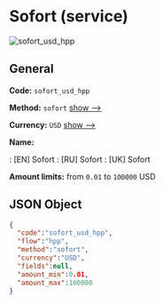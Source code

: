 
# Sofort (service) 
![sofort_usd_hpp](https://static.openfintech.io/payment_methods/sofort_usd_hpp/logo.svg?w=400&c=v0.59.26#w200)  

## General 
 
**Code:** `sofort_usd_hpp` 
 
**Method:** `sofort` 
 [show -->](/payment-methods/sofort/) 
 
**Currency:** `USD` [show -->](/currencies/USD/) 
 
**Name:** 
 
:	[EN] Sofort 
:	[RU] Sofort 
:	[UK] Sofort 
 
**Amount limits:** from `0.01` to `100000` USD 

## JSON Object 

```json
{
  "code":"sofort_usd_hpp",
  "flow":"hpp",
  "method":"sofort",
  "currency":"USD",
  "fields":null,
  "amount_min":0.01,
  "amount_max":100000
}
```  
